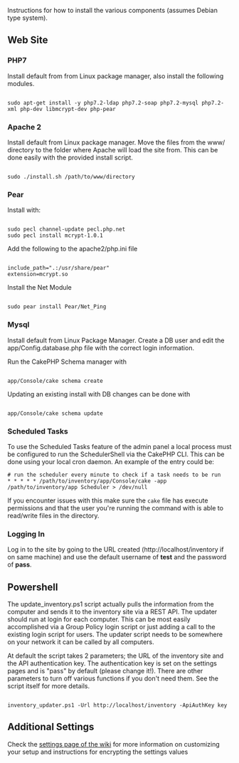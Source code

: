 Instructions for how to install the various components (assumes Debian type system). 

## Web Site

### PHP7

Install default from from Linux package manager, also install the following modules. 

```

sudo apt-get install -y php7.2-ldap php7.2-soap php7.2-mysql php7.2-xml php-dev libmcrypt-dev php-pear

```

### Apache 2

Install default from Linux package manager. Move the files from the www/ directory to the folder where Apache will load the site from. This can be done easily with the provided install script. 

```

sudo ./install.sh /path/to/www/directory

```

### Pear 

Install with:

```

sudo pecl channel-update pecl.php.net
sudo pecl install mcrypt-1.0.1

```

Add the following to the apache2/php.ini file

```

include_path=".:/usr/share/pear"
extension=mcrypt.so

```

Install the Net Module   

```

sudo pear install Pear/Net_Ping

```

### Mysql

Install default from Linux Package Manager. Create a DB user and edit the app/Config.database.php file with the correct login information. 

Run the CakePHP Schema manager with

```

app/Console/cake schema create

```

Updating an existing install with DB changes can be done with

```

app/Console/cake schema update

```

### Scheduled Tasks

To use the Scheduled Tasks feature of the admin panel a local process must be configured to run the SchedulerShell via the CakePHP CLI. This can be done using your local cron daemon. An example of the entry could be: 

```
# run the scheduler every minute to check if a task needs to be run
* * * * * /path/to/inventory/app/Console/cake -app /path/to/inventory/app Scheduler > /dev/null

```

If you encounter issues with this make sure the ```cake``` file has execute permissions and that the user you're running the command with is able to read/write files in the directory. 

### Logging In

Log in to the site by going to the URL created (http://localhost/inventory if on same machine) and use the default username of __test__ and the password of __pass__.

## Powershell 

The update_inventory.ps1 script actually pulls the information from the computer and sends it to the inventory site via a REST API. The updater should run at login for each computer. This can be most easily accomplished via a Group Policy login script or just adding a call to the existing login script for users. The updater script needs to be somewhere on your network it can be called by all computers. 

At default the script takes 2 parameters; the URL of the inventory site and the API authentication key. The authentication key is set on the settings pages and is "pass" by default (please change it!). There are other parameters to turn off various functions if you don't need them. See the script itself for more details. 

```

inventory_updater.ps1 -Url http://localhost/inventory -ApiAuthKey key

```

## Additional Settings

Check the [settings page of the wiki](https://github.com/eau-claire-energy-cooperative/simple-inventory/wiki/Settings) for more information on customizing your setup and instructions for encrypting the settings values
